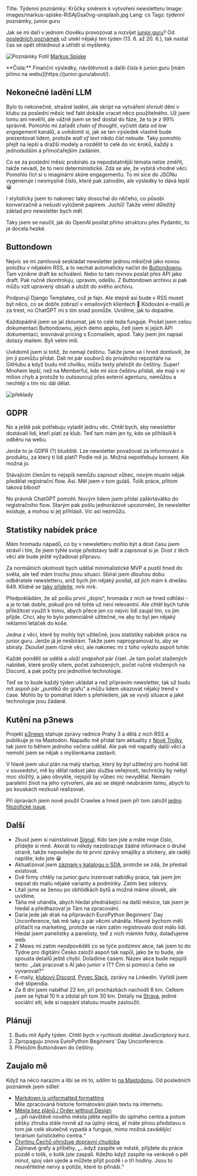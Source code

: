 Title: Týdenní poznámky: Krůčky směrem k vytvoření newsletteru
Image: images/markus-spiske-RiSAjGsa0vg-unsplash.jpg
Lang: cs
Tags: týdenní poznámky, junior.guru

Jak se mi daří v jednom člověku provozovat a rozvíjet [junior.guru](https://junior.guru/)?
Od [posledních poznámek]({filename}2025-06-13_tydenni-poznamky-prednaska-s-evou-pavlikovou-a-pokusy-s-ai.md) už utekl nějaký ten týden (13. 6. až 20. 6.), tak nastal čas se opět ohlédnout a utřídit si myšlenky.

![Poznámky]({static}/images/markus-spiske-RiSAjGsa0vg-unsplash.jpg)
Fotil [Markus Spiske](https://unsplash.com/@markusspiske)

<div class="alert alert-warning" role="alert" markdown="1">
**Čísla:** Finanční výsledky, návštěvnost a další čísla k junior.guru [mám přímo na webu](https://junior.guru/about/).
</div>

## Nekonečné ladění LLM

Bylo to nekonečné, strašné ladění, ale skript na vytváření shrnutí dění v klubu za poslední měsíc teď fakt dokáže vracet něco použitelného. Už jsem tomu ani nevěřil, ale vážně jsem se teď dostal do fáze, že to je z 99% správně. Pomohlo mi zařadit _chain of thought_, vyčistit data od _low engagement_ kanálů, a uvědomit si, jak se ten výsledek vlastně bude prezentovat lidem, protože _wall of text_ nikdo číst nebude. Taky pomohlo přejít na lepší a dražší modely a rozdělit to celé do víc kroků, každý s jednodušším a přímočařejším zadáním.

Co se za poslední měsíc probíralo za nepodstatnější témata nelze změřit, takže nevadí, že to není deterministické. Zdá se ale, že vybírá vhodné věci. Pomohlo říct si o imaginární skóre engagementu. To mi sice do JSONu vygeneruje i nesmyslné číslo, které pak zahodím, ale výsledky to dává lepší 😀

I stylisticky jsem to nakonec taky dosochal do něčeho, co působí konverzačně a nešustí vyloženě papírem. Juchů! Takže velmi důležitý základ pro newsletter bych měl.

Taky jsem se naučil, jak do OpenAI posílat přímo strukturu přes Pydantic, to je docela hezké.

## Buttondown

Nejvíc se mi zamlouvá seskládat newsletter jednou měsíčně jako novou položku v nějakém RSS, a to nechat automaticky načíst do [Buttondownu](https://buttondown.com/). Tam vznikne draft ke schválení. Nebo to tam rovnou poslat přes API jako draft. Pak ručně zkontroluju, upravím, odešlu. Z Buttondown archivu si pak můžu vzít upravený obsah a uložit do svého archivu.

Podporují Django Templates, což je fajn. Ale stejně asi bude v RSS muset být něco, co se dobře zobrazí v emailových klientech 🤔 Kódování e-mailů je za trest, no ChatGPT mi s tím snad pomůže. Uvidíme, jak to dopadne.

Každopádně jsem se jal zkoumat, jak to celé teda funguje. Prošel jsem celou dokumentaci Buttondownu, jejich demo appku, četl jsem si jejich API dokumentaci, srovnával pricing s Ecomailem, apod. Taky jsem jim napsal dotazy mailem. Byli velmi milí.

Uvědomil jsem si totiž, že nemají češtinu. Takže jsme se i hned domluvili, že jim ji pomůžu přidat. Dali mi pár souborů do privátního repozitáře na GitHubu a když budu mít chvilku, můžu texty přeložit do češtiny. Super! Mnohem lepší, než na Memberful, kde mi sice češtinu přidali, ale mají v ní milion chyb a protože to outsourcují přes externí agenturu, nemůžou a nechtějí s tím nic dál dělat.

![překlady]({static}/images/screenshot-2025-06-20-at-16-11-12-buttondown-translations-cs-translation-into-czech-cs-cz.png)

## GDPR

No a ještě pak potřebuju vyladit jednu věc. Chtěl bych, aby newsletter dostávali lidi, kteří platí za klub. Teď tam mám jen ty, kdo se přihlásili k odběru na webu.

Jenže to je GDPR (?) bludiště. Lze newsletter považovat za informování o produktu, za který ti lidi platí? Podle mě jo. Možná nepotřebuju konsent. Ale možná jo.

Stávajícím členům to nejspíš nemůžu zapnout vůbec, novým musím nějak předělat registrační flow. Asi. Měl jsem v tom guláš. Tolik práce, přitom taková blbost!

No právník ChatGPT pomohl. Novým lidem jsem přidal zaškrtávátko do registračního flow. Starým pak pošlu jednorázové upozornění, že newsletter existuje, a mohou si jej přihlásit. Víc asi nezmůžu.

## Statistiky nabídek práce

Mám hromadu nápadů, co by v newsletteru mohlo být a dost času jsem strávil i tím, že jsem tyhle svoje představy ladil a zapisoval si je. Dost z těch věcí ale bude ještě vyžadovat přípravu.

Za normálních okolností bych udělal minimalistické MVP a pustil hned do světa, ale teď mám trochu jinou situaci. Sbíral jsem dlouhou dobu odběratele newsletteru, aniž bych jim nějaký posílal, až jich mám k dnešku 649. Klidně se [taky přidejte](https://junior.guru/news/), mrk mrk.

Předpokládám, že až pošlu první „dopis“, hromada z nich se hned odhlásí - a je to tak dobře, pokud pro ně tohle už není relevantní. Ale chtěl bych tuhle příležitost využít k tomu, abych přece jen co nejvíc lidí zaujal tím, co jim přijde. Chci, aby to bylo potenciálně užitečné, ne aby to byl jen nějaký reklamní letáček do koše.

Jedna z věcí, které by mohly být užitečné, jsou statistiky nabídek práce na junior.guru. Jenže já je nesbírám. Takže jsem naprogramoval to, aby se sbíraly. Zkoušel jsem různé věci, ale nakonec mi z toho vylezlo aspoň tohle:

Každé pondělí se udělá a uloží _snapshot_ pár čísel. Je tam počet stažených nabídek, které prošly sítem, počet zahozených, počet ručně vložených na Discord, a pak počty pro jednotlivé technologie.

Teď se to bude každý týden ukládat a než připravím newsletter, tak už budu mít aspoň pár „puntíků do grafu“ a můžu lidem ukazovat nějaký trend v čase. Mohlo by to pomáhat lidem s přehledem, jak se vyvíjí situace a jaké technologie jsou žádané.

## Kutění na p3news

Projekt [p3news](https://github.com/honzajavorek/p3news) stahuje zprávy radnice Prahy 3 a dělá z nich RSS a publikuje je na Mastodon. Napadlo mě přidat tam aktuality z [Nové Trojky](https://www.nova-trojka.cz/), tak jsem to během jednoho večera udělal. Ale pak mě napadly další věci a nemohl jsem se nějak s myšlenkama zastavit.

V hlavě jsem ukul plán na malý startup, který by byl užitečný pro hodně lidí v sousedství, mě by dělal radost jako služba veřejnosti, technicky by nebyl moc složitý, a jako obvykle, nejspíš by vůbec nic nevydělal. Nemám paralelní život na jeho vytvoření, ale asi se stejně neubráním tomu, abych to po kouskách nezkusil realizovat.

Při úpravách jsem nově použil Crawlee a hned jsem při tom založil [jedno filozofické issue](https://github.com/apify/crawlee-python/issues/1261).

## Další

-   Zkusil jsem si nainstalovat [Signal](https://signal.org/). Kdo tam jste a máte moje číslo, přidejte si mně. Akorát to někdy nezobrazuje žádné informace o druhé straně, takže neposílejte do té první zprávy smajlíky a stickery, ale raději napište, kdo jste 😀
-   Aktualizoval jsem [záznam v katalogu o SDA](https://junior.guru/courses/sdacademy/), protože se zdá, že přestali existovat.
-   Dvě firmy chtěly na junior.guru inzerovat nabídky práce, tak jsem jim sepsal do mailu nějaké varianty a podmínky. Zatím bez odezvy.
-   Lítali jsme se ženou po obhlídkách bytů a možná máme úlovek, ale uvidíme.
-   Táňa mě uháněla, abych hledal přednášející na další měsíce, tak jsem je hledal a předhazoval je Táni na zpracování.
-   Daria jede jak drak na přípravách EuroPython Beginners' Day Unconference, tak mě taky s pár věcmi uháněla. Hlavně bychom měli přitlačit na marketing, protože se nám zatím registrovalo dost málo lidí. Hledal jsem panelistky a panelisty, teď z nich mámím fotky, dolaďujeme web.
-   Z Mews mi zatím neodpověděli co se týče podzimní akce, tak jsem to do Týdne pro digitální Česko založil aspoň tak napůl, jako že to bude, ale spousta detailů ještě chybí. Doladíme časem. Název akce bude nejspíš tento: „Jak pracovat s AI jako junior v IT? Čím si pomoci a čeho se vyvarovat?“
-   E-maily, [klubový Discord](https://junior.guru/club/), [Pyvec Slack](https://docs.pyvec.org/operations/support.html#sit-kontaktu), zprávy na LinkedIn. Vyřídil jsem dvě stipendia.
-   Za 8 dní jsem naběhal 22 km, při procházkách nachodil 8 km. Celkem jsem se hýbal 10 h a zdolal při tom 30 km.
    Detaily na [Strava](https://www.strava.com/athletes/31242569), jediné sociální síti, kde si napsání statusu musíte zasloužit.

## Plánuji

1.  Budu mít Apify týden. Chtěl bych v rychlosti dodělat JavaScriptový kurz.
2.  Zpropaguju znova EuroPython Beginners' Day Unconference.
3.  Přeložím Buttondown do češtiny.

## Zaujalo mě

Když na něco narazím a líbí se mi to, sdílím to [na Mastodonu](https://mastodonczech.cz/@honzajavorek).
Od posledních poznámek jsem sdílel:

- [Markdown is unformatted formatting](https://buttondown.com/blog/the-markdown-story)<br>Mile zpracovaná historie formátování plain textu na internetu.
- [Města bez plánů / Order without Design](https://smichovreviewofcities.substack.com/p/mesta-bez-planuorder-without-design)<br>„…při návštěvě nového města jděte nejdřív do úplného centra a potom pěšky zhruba stále rovně až na úplný okraj, ať máte plnou představu o tom jak celé skutečně vypadá a funguje, mimo možná zavádějící terárium turistického centra.“
- [Čtvrtinu Čechů ohrožuje dopravní chudoba](https://www.irozhlas.cz/zpravy-domov/ctvrtinu-cechu-ohrozuje-dopravni-chudoba_2506160642_kma)<br>Zajímavé grafy a příběhy. „…když zaspíte ve městě, přijdete do práce pozdě o tolik, o kolik jste zaspali. Kdežto když zaspíte na venkově o pět minut, spoj vám ujede a můžete přijít pozdě i o tři hodiny. Jsou to neuvěřitelné nervy a potíže, které to přináší.“

